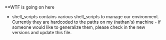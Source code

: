 ==WTF is going on here
   * shell_scripts contains various shell_scripts to manage our environment. Currently they are hardcoded to the paths on my (nathan's) machine - if someone would like to generalize them, please check in the new versions and update this file.
